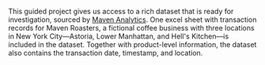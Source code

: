 This guided project gives us access to a rich dataset that is ready for investigation, sourced by [Maven Analytics]([https://medium.com/@Mamuu_03/my-first-excel-dashboard-coffee-shop-sales-analysis-0ba6db870b60](https://mavenanalytics.io/data-playground?pageSize=10&search=coffee+shop+sales)). One excel sheet with transaction records for Maven Roasters, a fictional coffee business with three locations in New York City—Astoria, Lower Manhattan, and Hell's Kitchen—is included in the dataset. Together with product-level information, the dataset also contains the transaction date, timestamp, and location.
